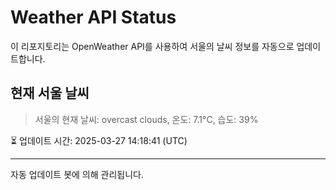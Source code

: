 
# Weather API Status

이 리포지토리는 OpenWeather API를 사용하여 서울의 날씨 정보를 자동으로 업데이트합니다.

## 현재 서울 날씨
> 서울의 현재 날씨: overcast clouds, 온도: 7.1°C, 습도: 39%

⏳ 업데이트 시간: 2025-03-27 14:18:41 (UTC)

---
자동 업데이트 봇에 의해 관리됩니다.
